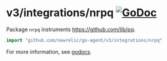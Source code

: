 # v3/integrations/nrpq [![GoDoc](https://godoc.org/github.com/newrelic/go-agent/v3/integrations/nrpq?status.svg)](https://godoc.org/github.com/newrelic/go-agent/v3/integrations/nrpq)

Package `nrpq` instruments https://github.com/lib/pq.

```go
import "github.com/newrelic/go-agent/v3/integrations/nrpq"
```

For more information, see
[godocs](https://godoc.org/github.com/newrelic/go-agent/v3/integrations/nrpq).
